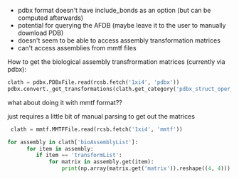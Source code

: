 - pdbx format doesn't have include_bonds as an option (but can be computed afterwards)
- potential for querying the AFDB (maybe leave it to the user to manually download PDB)
- doesn't seem to be able to access assembly transformation matrices
- can't access assemblies from mmtf files

How to get the biological assembly transfrormation matrices (currently via pdbx):

```python
clath = pdbx.PDBxFile.read(rcsb.fetch('1xi4', 'pdbx'))
pdbx.convert._get_transformations(clath.get_category('pdbx_struct_oper_list'))
```

what about doing it with mmtf format??

just requires a little bit of manual parsing to get out the matrices

```python
 clath = mmtf.MMTFFile.read(rcsb.fetch('1xi4', 'mmtf'))

for assembly in clath['bioAssemblyList']:
      for item in assembly:
         if item == 'transformList':
             for matrix in assembly.get(item):
                 print(np.array(matrix.get('matrix')).reshape((4, 4)))

```